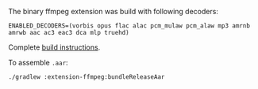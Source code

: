 The binary ffmpeg extension was build with following decoders:

```
ENABLED_DECODERS=(vorbis opus flac alac pcm_mulaw pcm_alaw mp3 amrnb amrwb aac ac3 eac3 dca mlp truehd)
```

Complete [build instructions](https://github.com/google/ExoPlayer/blob/r2.16.0/extensions/ffmpeg/README.md).

To assemble ``.aar``:

```
./gradlew :extension-ffmpeg:bundleReleaseAar
```
